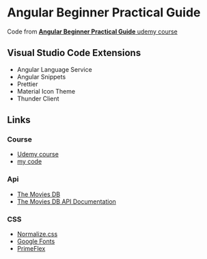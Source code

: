 # Angular Beginner Practical Guide

Code from [**Angular Beginner Practical Guide** udemy course](https://www.udemy.com/course/angular-beginner-practical-guide/)

## Visual Studio Code Extensions

- Angular Language Service
- Angular Snippets
- Prettier
- Material Icon Theme
- Thunder Client

## Links

### Course

- [Udemy course](https://www.udemy.com/course/angular-beginner-practical-guide/)
- [my code](https://github.com/agedito/udemy-angular-beginner-practical-guide/)

### Api

- [The Movies DB](https://www.themoviedb.org/)
- [The Movies DB API Documentation](https://developers.themoviedb.org/)

### CSS

- [Normalize.css](https://necolas.github.io/normalize.css/)
- [Google Fonts](https://fonts.google.com/)
- [PrimeFlex](https://www.primefaces.org/primeflex/)
